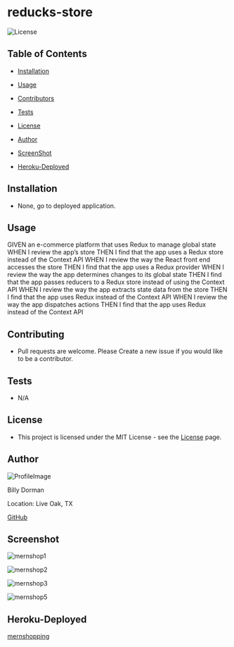 # reducks-store

![License](https://img.shields.io/static/v1?label=license&message=MIT&color=brightgreen) 

  
  
## Table of Contents
  
* [Installation](#Installation)
  
* [Usage](#Usage)
  
* [Contributors](#Contributors)
  
* [Tests](#Tests)
  
* [License](#License)
  
* [Author](#Author)

* [ScreenShot](*Screenshot)

* [Heroku-Deployed](#Heroku-deployed)
  
## Installation
  
* None, go to deployed application.
  
## Usage
  
GIVEN an e-commerce platform that uses Redux to manage global state
WHEN I review the app’s store
THEN I find that the app uses a Redux store instead of the Context API
WHEN I review the way the React front end accesses the store
THEN I find that the app uses a Redux provider
WHEN I review the way the app determines changes to its global state
THEN I find that the app passes reducers to a Redux store instead of using the Context API
WHEN I review the way the app extracts state data from the store
THEN I find that the app uses Redux instead of the Context API
WHEN I review the way the app dispatches actions
THEN I find that the app uses Redux instead of the Context API
  
## Contributing
  
*  Pull requests are welcome.  Please Create a new issue if you would like to be a contributor.
  
## Tests
  
*  N/A
  
## License
  
*  This project is licensed under the MIT License - see the [License](https://choosealicense.com/licenses/mit/) page.
  
## Author
  
![ProfileImage](https://avatars.githubusercontent.com/u/78969397?v=4)
  
Billy Dorman
  
Location: Live Oak, TX
  
[GitHub](https://github.com/ChainRxn12)

## Screenshot

![mernshop1](https://user-images.githubusercontent.com/78969397/136670645-cd334c46-a987-44a2-8f73-fb05088172e3.png)

![mernshop2](https://user-images.githubusercontent.com/78969397/136670659-0eee3a06-a70e-45d0-82a1-26cfa012a74f.png)

![mernshop3](https://user-images.githubusercontent.com/78969397/136670662-eb5eca47-ea60-48f5-aaa7-ebdc0c795b3e.png)

![mernshop5](https://user-images.githubusercontent.com/78969397/136670665-691d2254-f92e-4320-ba01-a1e521882c3a.png)


## Heroku-Deployed

[mernshopping](https://shielded-sands-50217.herokuapp.com/)